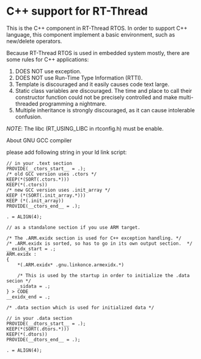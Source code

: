 # C++ support for RT-Thread #

This is the C++ component in RT-Thread RTOS. In order to support C++ language, this component
implement a basic environment, such as new/delete operators.

Because RT-Thread RTOS is used in embedded system mostly, there are some rules for C++ applications:

1. DOES NOT use exception.
2. DOES NOT use Run-Time Type Information (RTTI).
3. Template is discouraged and it easily causes code text large.
4. Static class variables are discouraged. The time and place to call their constructor function could not be precisely controlled and make multi-threaded programming a nightmare.
5. Multiple inheritance is strongly discouraged, as it can cause intolerable confusion.

*NOTE*: The libc (RT_USING_LIBC in rtconfig.h) must be enable.

About GNU GCC compiler

please add following string in your ld link script:

    // in your .text section
    PROVIDE(__ctors_start__ = .);
    /* old GCC version uses .ctors */
    KEEP(*(SORT(.ctors.*)))
    KEEP(*(.ctors))
    /* new GCC version uses .init_array */
    KEEP (*(SORT(.init_array.*)))
    KEEP (*(.init_array))
    PROVIDE(__ctors_end__ = .);
    
    . = ALIGN(4);
    
    // as a standalone section if you use ARM target.
    
    /* The .ARM.exidx section is used for C++ exception handling. */
    /* .ARM.exidx is sorted, so has to go in its own output section.  */
    __exidx_start = .;
    ARM.exidx :
    {
        *(.ARM.exidx* .gnu.linkonce.armexidx.*)

        /* This is used by the startup in order to initialize the .data secion */
        _sidata = .;
    } > CODE
    __exidx_end = .;
    
    /* .data section which is used for initialized data */

    // in your .data section
    PROVIDE(__dtors_start__ = .);
    KEEP(*(SORT(.dtors.*)))
    KEEP(*(.dtors))
    PROVIDE(__dtors_end__ = .);
    
    . = ALIGN(4);
